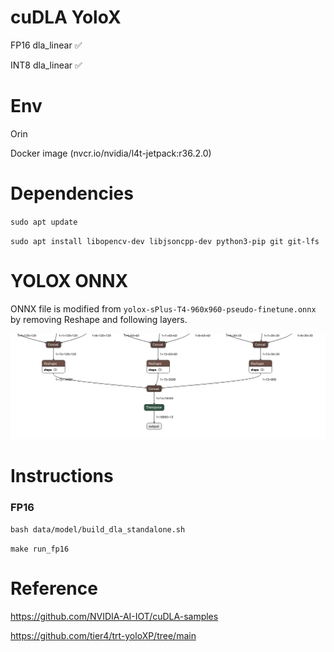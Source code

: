 # cuDLA YoloX


FP16  dla_linear  :white_check_mark:


INT8  dla_linear  :white_check_mark:


# Env


Orin


Docker image (nvcr.io/nvidia/l4t-jetpack:r36.2.0)


# Dependencies


`sudo apt update`


`sudo apt install libopencv-dev libjsoncpp-dev python3-pip git git-lfs`


# YOLOX ONNX


ONNX file is modified from `yolox-sPlus-T4-960x960-pseudo-finetune.onnx` by removing Reshape and following layers.

![image](figures/Screenshot.png "Remove")


# Instructions


### FP16


`bash data/model/build_dla_standalone.sh`

`make run_fp16`


# Reference


https://github.com/NVIDIA-AI-IOT/cuDLA-samples


https://github.com/tier4/trt-yoloXP/tree/main


